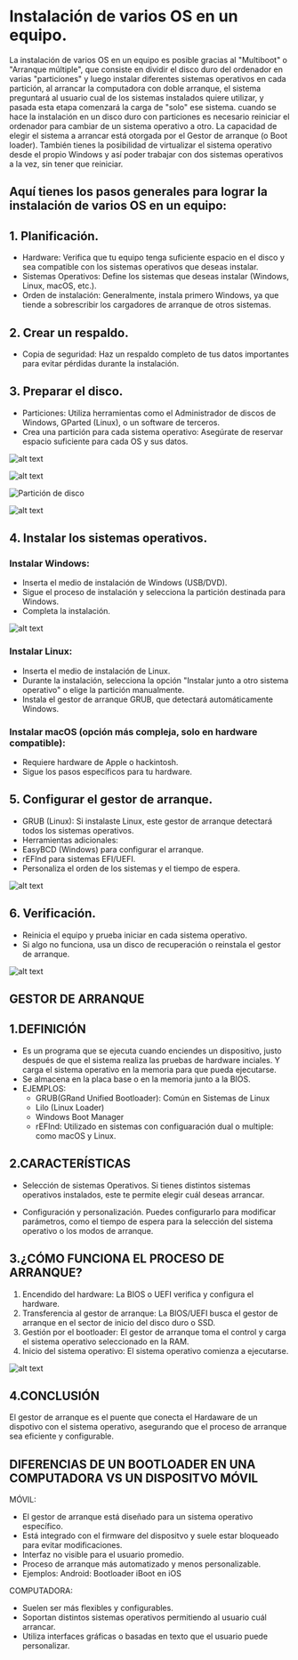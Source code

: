 # Instalación de varios OS en un equipo.

La instalación de varios OS en un equipo es posible gracias al "Multiboot" o "Arranque múltiple", que consiste en dividir el disco duro del ordenador en varias "particiones" y luego instalar diferentes sistemas operativos en cada partición, al arrancar la computadora con doble arranque, el sistema preguntará al usuario cual de los sistemas instalados quiere utilizar, y pasada esta etapa comenzará la carga de "solo" ese sistema. cuando se hace la instalación en un disco duro con particiones es necesario reiniciar el ordenador para cambiar de un sistema operativo a otro. La capacidad de elegir el sistema a arrancar está otorgada por el Gestor de arranque (o Boot loader).
También tienes la posibilidad de virtualizar el sistema operativo desde el propio Windows y así poder trabajar con dos sistemas operativos a la vez, sin tener que reiniciar.

## Aquí tienes los pasos generales para lograr la instalación de varios OS en un equipo:

## 1. Planificación.
- Hardware: Verifica que tu equipo tenga suficiente espacio en el disco y sea compatible con los sistemas operativos que deseas instalar.
- Sistemas Operativos: Define los sistemas que deseas instalar (Windows, Linux, macOS, etc.).
- Orden de instalación: Generalmente, instala primero Windows, ya que tiende a sobrescribir los cargadores de arranque de otros sistemas.

## 2. Crear un respaldo.
- Copia de seguridad: Haz un respaldo completo de tus datos importantes para evitar pérdidas durante la instalación.

## 3. Preparar el disco.
- Particiones: Utiliza herramientas como el Administrador de discos de Windows, GParted (Linux), o un software de terceros.
- Crea una partición para cada sistema operativo: Asegúrate de reservar espacio suficiente para cada OS y sus datos.

![alt text](image-1.png)

![alt text](image-3.png)

![Partición de disco](<Captura de pantalla 2025-01-15 230131.png>)

![alt text](<Captura de pantalla 2025-01-15 230131.png>)

## 4. Instalar los sistemas operativos.

### Instalar Windows:
- Inserta el medio de instalación de Windows (USB/DVD).
- Sigue el proceso de instalación y selecciona la partición destinada para Windows.
- Completa la instalación.

![alt text](<Captura de pantalla 2025-01-15 230158.png>)

### Instalar Linux:
- Inserta el medio de instalación de Linux.
- Durante la instalación, selecciona la opción "Instalar junto a otro sistema operativo" o elige la partición manualmente.
- Instala el gestor de arranque GRUB, que detectará automáticamente Windows.

### Instalar macOS (opción más compleja, solo en hardware compatible):
- Requiere hardware de Apple o hackintosh.
- Sigue los pasos específicos para tu hardware.

## 5. Configurar el gestor de arranque.
- GRUB (Linux): Si instalaste Linux, este gestor de arranque detectará todos los sistemas operativos.
- Herramientas adicionales:
- EasyBCD (Windows) para configurar el arranque.
- rEFInd para sistemas EFI/UEFI.
- Personaliza el orden de los sistemas y el tiempo de espera.

![alt text](image.png)

## 6. Verificación.
- Reinicia el equipo y prueba iniciar en cada sistema operativo.
- Si algo no funciona, usa un disco de recuperación o reinstala el gestor de arranque.

![alt text](<Captura de pantalla 2025-01-15 230224.png>)



## GESTOR DE ARRANQUE

## 1.DEFINICIÓN
- Es un programa que se ejecuta cuando enciendes un dispositivo, justo después de que el sistema realiza las pruebas de hardware inciales. Y carga el sistema operativo en la memoria para que pueda ejecutarse.
- Se almacena en la placa base o en la memoria junto a la BIOS.
- EJEMPLOS:
    - GRUB(GRand Unified Bootloader): Común en Sistemas de Linux
    - Lilo (Linux Loader)
    - Windows Boot Manager
    - rEFInd: Utilizado en sistemas con configuaración dual o multiple: como macOS y Linux.


## 2.CARACTERÍSTICAS
- Selección de sistemas Operativos.
    Si tienes distintos sistemas operativos instalados, este te permite elegir cuál deseas arrancar.

- Configuración y personalización.
    Puedes configurarlo para modificar parámetros, como el tiempo de espera para la selección del sistema operativo o los modos de arranque.


## 3.¿CÓMO FUNCIONA EL PROCESO DE ARRANQUE?
1. Encendido del hardware:
    La BIOS o UEFI verifica y configura el hardware.
2. Transferencia al gestor de arranque:
    La BIOS/UEFI busca el gestor de arranque en el sector de inicio del disco duro o SSD.
3. Gestión por el bootloader:
    El gestor de arranque toma el control y carga el sistema operativo seleccionado en la RAM.
4. Inicio del sistema operativo:
    El sistema operativo comienza a ejecutarse.

![alt text](imagenesInstalacionVariosSO/image.png)

## 4.CONCLUSIÓN
El gestor de arranque es el puente que conecta el Hardaware de un dispotivo con el sistema operativo, asegurando que el proceso de arranque sea eficiente y configurable.


## DIFERENCIAS DE UN BOOTLOADER EN UNA COMPUTADORA VS UN DISPOSITVO MÓVIL
MÓVIL:
- El gestor de arranque está diseñado para un sistema operativo específico. 
- Está integrado con el firmware del dispositvo y suele estar bloqueado para evitar modificaciones.
- Interfaz no visible para el usuario promedio.
- Proceso de arranque más automatizado y menos personalizable.
- Ejemplos: Android: Bootloader
            iBoot en iOS

COMPUTADORA:
- Suelen ser más flexibles y configurables.
- Soportan distintos sistemas operativos permitiendo al usuario cuál arrancar.
- Utiliza interfaces gráficas o basadas en texto que el usuario puede personalizar.




